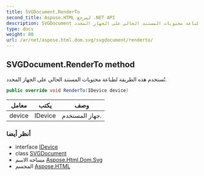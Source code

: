 ```yaml
---
title: SVGDocument.RenderTo
second_title: Aspose.HTML لمرجع .NET API
description: SVGDocument طريقة. تُستخدم هذه الطريقة لطباعة محتويات المستند الحالي على الجهاز المحدد.
type: docs
weight: 80
url: /ar/net/aspose.html.dom.svg/svgdocument/renderto/
---
```

## SVGDocument.RenderTo method

تُستخدم هذه الطريقة لطباعة محتويات المستند الحالي على الجهاز المحدد.

```csharp
public override void RenderTo(IDevice device)
```

| معامل | يكتب | وصف |
| --- | --- | --- |
| device | IDevice | جهاز المستخدم. |

### أنظر أيضا

* interface [IDevice](../../../aspose.html.rendering/idevice/)
* class [SVGDocument](../)
* مساحة الاسم [Aspose.Html.Dom.Svg](../../svgdocument/)
* المجسم [Aspose.HTML](../../../)


